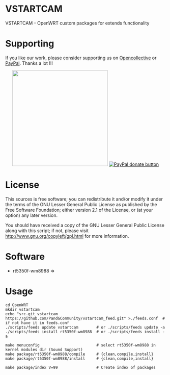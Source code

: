 VSTARTCAM
=========

VSTARTCAM - OpenWRT custom packages for extends functionality


Supporting
==========

If you like our work, please consider supporting us on [Opencollective](https://opencollective.com/openipc) or [PayPal](https://www.paypal.com/donate/?hosted_button_id=C6F7UJLA58MBS). Thanks a lot !!!
<p align="center">
<a href="https://opencollective.com/openipc" target="_blank"><img src="https://opencollective.com/webpack/donate/button@2x.png?color=blue" width=300 /></a>
<a href="https://www.paypal.com/donate/?hosted_button_id=C6F7UJLA58MBS"><img src="https://www.paypalobjects.com/en_US/IT/i/btn/btn_donateCC_LG.gif" alt="PayPal donate button" /> </a>
</p>


License
=======

This sources is free software; you can redistribute it and/or modify it under the terms of
the GNU Lesser General Public License as published by the Free Software Foundation;
either version 2.1 of the License, or (at your option) any later version.

You should have received a copy of the GNU Lesser General Public License along with this
script; if not, please visit http://www.gnu.org/copyleft/gpl.html for more information.


Software
========

* rt5350f-wm8988 =>


Usage
=====

    cd OpenWRT
    mkdir vstartcam
    echo "src-git vstartcam https://github.com/PandGCommunity/vstartcam_feed.git" >./feeds.conf  # if not have it in feeds.conf
    ./scripts/feeds update vstartcam        # or ./scripts/feeds update -a
    ./scripts/feeds install rt5350f-wm8988  # or ./scripts/feeds install -a

    make menuconfig                         # select rt5350f-wm8988 in kernel modules dir (Sound Support)
    make package/rt5350f-wm8988/compile     # {clean,compile,install}
    make package/rt5350f-wm8988/install     # {clean,compile,install}

    make package/index V=99                 # Create index of packages

